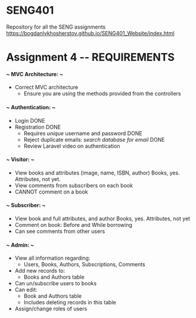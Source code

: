# SENG401
Repository for all the SENG assignments
https://bogdanlykhosherstov.github.io/SENG401_Website/index.html

# Assignment 4 -- REQUIREMENTS
#### ~ MVC Architecture: ~
- Correct MVC architecture 
	- Ensure you are using the methods provided from the controllers 

#### ~ Authentication: ~  
- Login DONE
- Registration DONE
	- Requires *unique* username and password DONE
	- Reject duplicate emails: *search database for email* DONE
	- Review Laravel video on authentication

#### ~ Visitor: ~ 
- View books and attributes (image, name, ISBN, author) Books, yes. Attributes, not yet.
- View comments from subscribers on each book 
- CANNOT comment on a book 

#### ~ Subscriber: ~
- View book and full attributes, and author Books, yes. Attributes, not yet
- Comment on book: Before and While borrowing
- Can see comments from other users 

#### ~ Admin: ~
- View all information regarding:
	- Users, Books, Authors, Subscriptions, Comments 
- Add new records to:
	- Books and Authors table 
- Can un/subscribe users to books 
- Can edit:
	- Book and Authors table 
	- Includes deleting records in this table 
- Assign/change roles of users 
